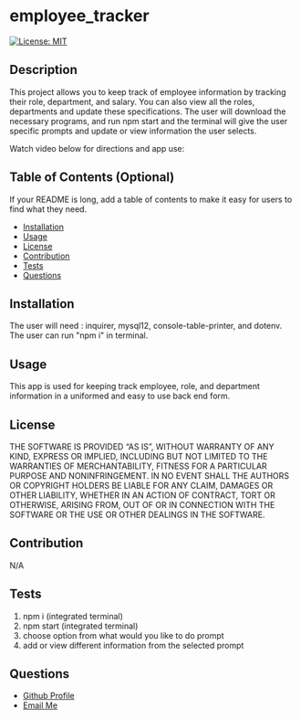 # employee_tracker
  
  [![License: MIT](https://img.shields.io/badge/License-MIT-yellow.svg)](https://opensource.org/licenses/MIT)

  ## Description
  
 This project allows you to keep track of employee information by tracking their role, department, and salary. You can also view all the roles, departments and update these specifications. 
The user will download the necessary programs, and run npm start and the terminal will give the user specific prompts and update or view information the user selects.

Watch video below for directions and app use:
  
  ## Table of Contents (Optional)
  
  If your README is long, add a table of contents to make it easy for users to find what they need.
  
  - [Installation](#installation)
  - [Usage](#usage)
  - [License](#license)
  - [Contribution](#contribution)
  - [Tests](#tests)
  - [Questions](#questions)
  
  
  ## Installation
  
 The user will need : inquirer, mysql12, console-table-printer, and dotenv. The user can run "npm i" in terminal. 
  
  ## Usage
  
 This app is used for keeping track employee, role, and department information in a uniformed and easy to use back end form.
      

  
  ## License
  
 THE SOFTWARE IS PROVIDED “AS IS”, WITHOUT WARRANTY OF ANY KIND, EXPRESS OR IMPLIED, INCLUDING BUT NOT LIMITED TO THE WARRANTIES OF MERCHANTABILITY, FITNESS FOR A PARTICULAR PURPOSE AND NONINFRINGEMENT. IN NO EVENT SHALL THE AUTHORS OR COPYRIGHT HOLDERS BE LIABLE FOR ANY CLAIM, DAMAGES OR OTHER LIABILITY, WHETHER IN AN ACTION OF CONTRACT, TORT OR OTHERWISE, ARISING FROM, OUT OF OR IN CONNECTION WITH THE SOFTWARE OR THE USE OR OTHER DEALINGS IN THE SOFTWARE.
 
  ## Contribution

  N/A

  
  ## Tests
  
  1. npm i (integrated terminal)
2. npm start (integrated terminal)
3. choose option from what would you like to do prompt
4. add or view different information from the selected prompt

  ## Questions
  <ul>
  <li> <a href="https://github.com/ekovalchick"> Github Profile </li>
  <li> <a href="mailto:ekovalchick97@gmail.com"> Email Me </li>
  </ul>

